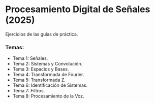 # Procesamiento Digital de Señales (2025)
Ejercicios de las guías de práctica. 

### Temas: 
* Tema 1: Señales.
* Tema 2: Sistemas y Convolución.
* Tema 3: Espacios y Bases.
* Tema 4: Transformada de Fourier.
* Tema 5: Transformada Z.
* Tema 6: Identificación de Sistemas.
* Tema 7: Filtros.
* Tema 8: Procesamiento de la Voz.

